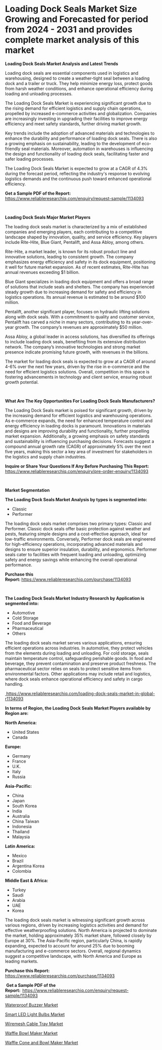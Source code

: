 <p><h1>Loading Dock Seals Market Size Growing and Forecasted for period from 2024 - 2031 and provides complete market analysis of this market</h1></p><p><strong>Loading Dock Seals Market Analysis and Latest Trends</strong></p>
<p><p>Loading dock seals are essential components used in logistics and warehousing, designed to create a weather-tight seal between a loading dock and a trailer or truck. They help minimize energy loss, protect goods from harsh weather conditions, and enhance operational efficiency during loading and unloading processes. </p><p>The Loading Dock Seals Market is experiencing significant growth due to the rising demand for efficient logistics and supply chain operations, propelled by increased e-commerce activities and globalization. Companies are increasingly investing in upgrading their facilities to improve energy efficiency and meet safety standards, further driving market growth. </p><p>Key trends include the adoption of advanced materials and technologies to enhance the durability and performance of loading dock seals. There is also a growing emphasis on sustainability, leading to the development of eco-friendly seal materials. Moreover, automation in warehouses is influencing the design and functionality of loading dock seals, facilitating faster and safer loading processes.</p><p>The Loading Dock Seals Market is expected to grow at a CAGR of 4.3% during the forecast period, reflecting the industry's response to evolving logistics demands and the continuous push toward enhanced operational efficiency.</p></p>
<p><strong>Get a Sample PDF of the Report:&nbsp;</strong> <a href="https://www.reliableresearchiq.com/enquiry/request-sample/1134093?utm_campaign=1106&utm_medium=2&utm_source=Github&utm_content=ia&utm_term=18122024&utm_id=loading-dock-seals">https://www.reliableresearchiq.com/enquiry/request-sample/1134093</a></p>
<p>&nbsp;</p>
<p><strong>Loading Dock Seals Major Market Players</strong></p>
<p><p>The loading dock seals market is characterized by a mix of established companies and emerging players, each contributing to a competitive landscape shaped by innovation, quality, and service efficiency. Key players include Rite-Hite, Blue Giant, Pentalift, and Assa Abloy, among others.</p><p>Rite-Hite, a market leader, is known for its robust product line and innovative solutions, leading to consistent growth. The company emphasizes energy efficiency and safety in its dock equipment, positioning it well for future market expansion. As of recent estimates, Rite-Hite has annual revenues exceeding $1 billion.</p><p>Blue Giant specializes in loading dock equipment and offers a broad range of solutions that include seals and shelters. The company has experienced steady growth due to increasing demand for safety and efficiency in logistics operations. Its annual revenue is estimated to be around $100 million.</p><p>Pentalift, another significant player, focuses on hydraulic lifting solutions along with dock seals. With a commitment to quality and customer service, Pentalift has carved a niche in many sectors, contributing to its year-over-year growth. The company’s revenues are approximately $50 million.</p><p>Assa Abloy, a global leader in access solutions, has diversified its offerings to include loading dock seals, benefiting from its extensive distribution network. The company’s innovative technologies and strong market presence indicate promising future growth, with revenues in the billions.</p><p>The market for loading dock seals is expected to grow at a CAGR of around 4-6% over the next few years, driven by the rise in e-commerce and the need for efficient logistics solutions. Overall, competition in this space is fostering advancements in technology and client service, ensuring robust growth potential.</p></p>
<p>&nbsp;</p>
<p><strong>What Are The Key Opportunities For Loading Dock Seals Manufacturers?</strong></p>
<p><p>The Loading Dock Seals market is poised for significant growth, driven by the increasing demand for efficient logistics and warehousing operations. As e-commerce expands, the need for enhanced temperature control and energy efficiency in loading docks is paramount. Innovations in materials and designs are improving durability and functionality, further propelling market expansion. Additionally, a growing emphasis on safety standards and sustainability is influencing purchasing decisions. Forecasts suggest a compound annual growth rate (CAGR) of approximately 5% over the next five years, making this sector a key area of investment for stakeholders in the logistics and supply chain industries.</p></p>
<p><strong>Inquire or Share Your Questions If Any Before Purchasing This Report:</strong> <a href="https://www.reliableresearchiq.com/enquiry/pre-order-enquiry/1134093?utm_campaign=1106&utm_medium=2&utm_source=Github&utm_content=ia&utm_term=18122024&utm_id=loading-dock-seals">https://www.reliableresearchiq.com/enquiry/pre-order-enquiry/1134093</a></p>
<p>&nbsp;</p>
<p><strong>Market Segmentation</strong></p>
<p><strong>The Loading Dock Seals Market Analysis by types is segmented into:</strong></p>
<p><ul><li>Classic</li><li>Performer</li></ul></p>
<p><p>The loading dock seals market comprises two primary types: Classic and Performer. Classic dock seals offer basic protection against weather and pests, featuring simple designs and a cost-effective approach, ideal for low-traffic environments. Conversely, Performer dock seals are engineered for high-efficiency operations, incorporating advanced materials and designs to ensure superior insulation, durability, and ergonomics. Performer seals cater to facilities with frequent loading and unloading, optimizing safety and energy savings while enhancing the overall operational performance.</p></p>
<p><strong>Purchase this Report:&nbsp;</strong><a href="https://www.reliableresearchiq.com/purchase/1134093?utm_campaign=1106&utm_medium=2&utm_source=Github&utm_content=ia&utm_term=18122024&utm_id=loading-dock-seals">https://www.reliableresearchiq.com/purchase/1134093</a></p>
<p>&nbsp;</p>
<p><strong>The Loading Dock Seals Market Industry Research by Application is segmented into:</strong></p>
<p><ul><li>Automotive</li><li>Cold Storage</li><li>Food and Beverage</li><li>Pharmaceutical</li><li>Others</li></ul></p>
<p><p>The loading dock seals market serves various applications, ensuring efficient operations across industries. In automotive, they protect vehicles from the elements during loading and unloading. For cold storage, seals maintain temperature control, safeguarding perishable goods. In food and beverage, they prevent contamination and preserve product freshness. The pharmaceutical sector relies on seals to protect sensitive items from environmental factors. Other applications may include retail and logistics, where dock seals enhance operational efficiency and safety in cargo handling.</p></p>
<p><a href="https://www.reliableresearchiq.com/loading-dock-seals-market-in-global-r1134093?utm_campaign=1106&utm_medium=2&utm_source=Github&utm_content=ia&utm_term=18122024&utm_id=loading-dock-seals">&nbsp;https://www.reliableresearchiq.com/loading-dock-seals-market-in-global-r1134093</a></p>
<p><strong>In terms of Region, the Loading Dock Seals Market Players available by Region are:</strong></p>
<p>
    <p> <strong> North America: </strong>
        <ul>
            <li>United States</li>
            <li>Canada</li>
        </ul>
        </p> 
    <p> <strong> Europe: </strong>
        <ul>
            <li>Germany</li>
            <li>France</li>
            <li>U.K.</li>
            <li>Italy</li>
            <li>Russia</li>
        </ul>
        </p> 
    <p> <strong> Asia-Pacific: </strong>
        <ul>
            <li>China</li>
            <li>Japan</li>
            <li>South Korea</li>
            <li>India</li>
            <li>Australia</li>
            <li>China Taiwan</li>
            <li>Indonesia</li>
            <li>Thailand</li>
            <li>Malaysia</li>
        </ul>
        </p> 
    <p> <strong> Latin America: </strong>
        <ul>
            <li>Mexico</li>
            <li>Brazil</li>
            <li>Argentina Korea</li>
            <li>Colombia</li>
        </ul>
        </p> 
    <p> <strong> Middle East & Africa: </strong>
        <ul>
            <li>Turkey</li>
            <li>Saudi</li>
            <li>Arabia</li>
            <li>UAE</li>
            <li>Korea</li>
        </ul>
    </p>
    </p>
<p><p>The loading dock seals market is witnessing significant growth across various regions, driven by increasing logistics activities and demand for effective weatherproofing solutions. North America is projected to dominate the market, holding approximately 35% market share, followed closely by Europe at 30%. The Asia-Pacific region, particularly China, is rapidly expanding, expected to account for around 25% due to booming manufacturing and e-commerce sectors. Overall, regional dynamics suggest a competitive landscape, with North America and Europe as leading markets.</p></p>
<p><strong>Purchase this Report: </strong><a href="https://www.reliableresearchiq.com/purchase/1134093?utm_campaign=1106&utm_medium=2&utm_source=Github&utm_content=ia&utm_term=18122024&utm_id=loading-dock-seals">https://www.reliableresearchiq.com/purchase/1134093</a></p>
<p>&nbsp;<strong>Get a Sample PDF of the Report:&nbsp;&nbsp;</strong><a href="https://www.reliableresearchiq.com/enquiry/request-sample/1134093?utm_campaign=1106&utm_medium=2&utm_source=Github&utm_content=ia&utm_term=18122024&utm_id=loading-dock-seals">https://www.reliableresearchiq.com/enquiry/request-sample/1134093</a></p>
<p><strong></strong></p>
<p><p><a href="https://www.linkedin.com/pulse/future-waterproof-buzzer-market-size-trends-growth-projected-vuoae?utm_campaign=1106&utm_medium=2&utm_source=Github&utm_content=ia&utm_term=18122024&utm_id=loading-dock-seals">Waterproof Buzzer Market</a></p><p><a href="https://www.linkedin.com/pulse/exploring-smart-led-light-bulbs-market-size-share-growth-rate-pgbwe?utm_campaign=1106&utm_medium=2&utm_source=Github&utm_content=ia&utm_term=18122024&utm_id=loading-dock-seals">Smart LED Light Bulbs Market</a></p><p><a href="https://www.linkedin.com/pulse/market-growth-potential-forecast-wiremesh-cable-tray-size-r2mjc?utm_campaign=1106&utm_medium=2&utm_source=Github&utm_content=ia&utm_term=18122024&utm_id=loading-dock-seals">Wiremesh Cable Tray Market</a></p><p><a href="https://www.linkedin.com/pulse/industry-insights-global-waffle-bowl-maker-markets-growth-projections-bdgwe?utm_campaign=1106&utm_medium=2&utm_source=Github&utm_content=ia&utm_term=18122024&utm_id=loading-dock-seals">Waffle Bowl Maker Market</a></p><p><a href="https://www.linkedin.com/pulse/waffle-cone-bowl-maker-market-size-revenue-trend-analysis-type-yz3ve?utm_campaign=1106&utm_medium=2&utm_source=Github&utm_content=ia&utm_term=18122024&utm_id=loading-dock-seals">Waffle Cone and Bowl Maker Market</a></p></p>